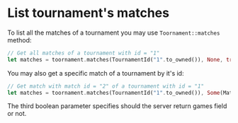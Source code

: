 # List tournament's matches

To list all the matches of a tournament you may use `Toornament::matches` method:

```rust
// Get all matches of a tournament with id = "1"
let matches = toornament.matches(TournamentId("1".to_owned()), None, true);
```

You may also get a specific match of a tournament by it's id:

```rust
// Get match with match id = "2" of a tournament with id = "1"
let matches = toornament.matches(TournamentId("1".to_owned()), Some(MatchId("2".to_owned())), true);
```

The third boolean parameter specifies should the server return games field or not.
